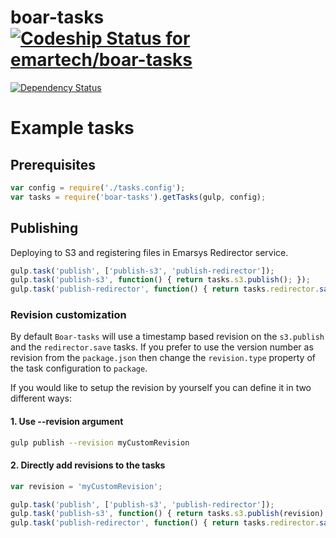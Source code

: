 # boar-tasks [ ![Codeship Status for emartech/boar-tasks](https://codeship.com/projects/b3350cc0-a547-0132-df23-72e52541da30/status?branch=master)](https://codeship.com/projects/66644)
[![Dependency Status](https://david-dm.org/emartech/boar-tasks.svg)](https://david-dm.org/emartech/boar-tasks)

# Example tasks

## Prerequisites

```javascript
var config = require('./tasks.config');
var tasks = require('boar-tasks').getTasks(gulp, config);
```

## Publishing
Deploying to S3 and registering files in Emarsys Redirector service.

```javascript
gulp.task('publish', ['publish-s3', 'publish-redirector']);
gulp.task('publish-s3', function() { return tasks.s3.publish(); });
gulp.task('publish-redirector', function() { return tasks.redirector.save(); });
```

### Revision customization
By default `Boar-tasks` will use a timestamp based revision on the `s3.publish` and the `redirector.save` tasks. If you prefer to use the version number as revision from the `package.json` then change the `revision.type` property of the task configuration to `package`.   

If you would like to setup the revision by yourself you can define it in two different ways: 
 
#### 1. Use --revision argument
```bash
gulp publish --revision myCustomRevision
```

#### 2. Directly add revisions to the tasks 
```javascript
var revision = 'myCustomRevision';

gulp.task('publish', ['publish-s3', 'publish-redirector']);
gulp.task('publish-s3', function() { return tasks.s3.publish(revision); });
gulp.task('publish-redirector', function() { return tasks.redirector.save(revision); });
```
